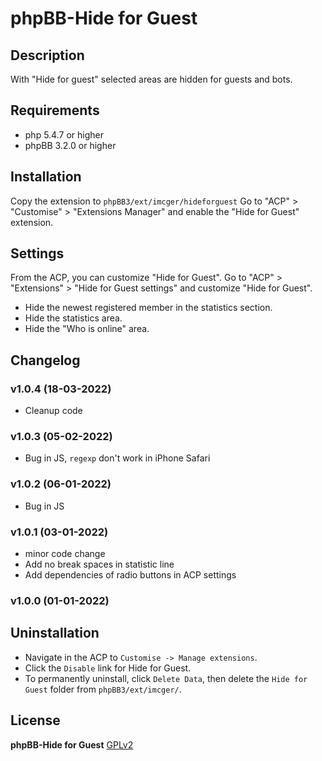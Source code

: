# phpBB-Hide for Guest

## Description
With "Hide for guest" selected areas are hidden for guests and bots.

## Requirements
- php 5.4.7 or higher
- phpBB 3.2.0 or higher

## Installation
Copy the extension to `phpBB3/ext/imcger/hideforguest`
Go to "ACP" > "Customise" > "Extensions Manager" and enable the "Hide for Guest" extension.

## Settings
From the ACP, you can customize "Hide for Guest".
Go to "ACP" > "Extensions" > "Hide for Guest settings" and customize "Hide for Guest".
- Hide the newest registered member in the statistics section.
- Hide the statistics area.
- Hide the "Who is online" area.

## Changelog

### v1.0.4 (18-03-2022)
- Cleanup code

### v1.0.3 (05-02-2022)
- Bug in JS, `regexp` don't work in iPhone Safari

### v1.0.2 (06-01-2022)
- Bug in JS

### v1.0.1 (03-01-2022)
- minor code change
- Add no break spaces in statistic line
- Add dependencies of radio buttons in ACP settings

### v1.0.0 (01-01-2022)

## Uninstallation
- Navigate in the ACP to `Customise -> Manage extensions`.
- Click the `Disable` link for Hide for Guest.
- To permanently uninstall, click `Delete Data`, then delete the `Hide for Guest` folder from `phpBB3/ext/imcger/`.

## License
**phpBB-Hide for Guest**
[GPLv2](https://www.gnu.org/licenses/old-licenses/gpl-2.0.en.html)
